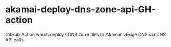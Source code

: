 # akamai-deploy-dns-zone-api-GH-action
GitHub Action which deploys DNS zone files to Akamai's Edge DNS via DNS API calls
